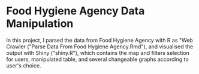 # Food Hygiene Agency Data Manipulation
In this project, I parsed the data from Food Hygiene Agency with R as "Web Crawler ("Parse Data From Food Hygiene Agency.Rmd"), and visualised the output with Shiny ("shiny.R"), which contains the map and filters selection for users, manipulated table, and several changeable graphs according to user's choice.
